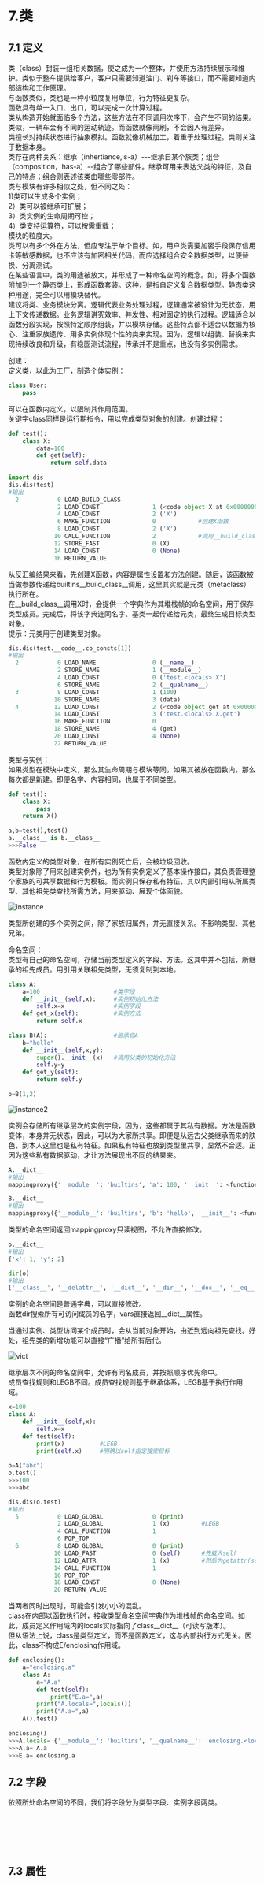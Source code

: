 # 7.类  
## 7.1 定义  
类（class）封装一组相关数据，使之成为一个整体，并使用方法持续展示和维护。类似于整车提供给客户，客户只需要知道油门、刹车等接口，而不需要知道内部结构和工作原理。  
与函数类似，类也是一种小粒度复用单位，行为特征更复杂。  
函数具有单一入口、出口，可以完成一次计算过程。  
类从构造开始就面临多个方法，这些方法在不同调用次序下，会产生不同的结果。类似，一辆车会有不同的运动轨迹。而函数就像雨刷，不会因人有差异。  
类擅长对持续状态进行抽象模拟。函数就像机械加工，着重于处理过程。类则关注于数据本身。  
类存在两种关系：继承（inhertiance,is-a）---继承自某个族类；组合（composition，has-a）--组合了哪些部件。继承可用来表达父类的特征，及自己的特点；组合则表述该类由哪些零部件。  
类与模块有许多相似之处，但不同之处：  
1)类可以生成多个实例；  
2）类可以被继承可扩展；  
3）类实例的生命周期可控；  
4）类支持运算符，可以按需重载；  
模块的粒度大。  
类可以有多个外在方法，但应专注于单个目标。如，用户类需要加密手段保存信用卡等敏感数据，也不应该有加密相关代码，而应选择组合安全数据类型，以便替换、分离测试。  
在某些语言中，类的用途被放大，并形成了一种命名空间的概念。如，将多个函数附加到一个静态类上，形成函数套装。这种，是指自定义复合数据类型。静态类这种用途，完全可以用模块替代。  
建议将类、业务模块分离。逻辑代表业务处理过程，逻辑通常被设计为无状态，用上下文传递数据。业务逻辑讲究效率、并发性、相对固定的执行过程。逻辑适合以函数分段实现，按照特定顺序组装，并以模块存储。这些特点都不适合以数据为核心、注重家族遗传、用多实例体现个性的类来实现。因为，逻辑以组装、替换来实现持续改良和升级，有稳固测试流程，传承并不是重点，也没有多实例需求。  
  
创建：  
定义类，以此为工厂，制造个体实例：  
```python  
class User:
    pass
```    
可以在函数内定义，以限制其作用范围。  
关键字class同样是运行期指令，用以完成类型对象的创建。创建过程：  
```python  
def test():
    class X:
        data=100
        def get(self):
            return self.data  
            
import dis
dis.dis(test)  
#输出
  2           0 LOAD_BUILD_CLASS
              2 LOAD_CONST               1 (<code object X at 0x0000000003519780, file "<input>", line 2>)   #test.__code__.co_consts[1]
              4 LOAD_CONST               2 ('X')
              6 MAKE_FUNCTION            0            #创建X函数
              8 LOAD_CONST               2 ('X')
             10 CALL_FUNCTION            2            #调用__build_class__函数
             12 STORE_FAST               0 (X)
             14 LOAD_CONST               0 (None)
             16 RETURN_VALUE
```    
从反汇编结果来看，先创建X函数，内容是属性设置和方法创建。随后，该函数被当做参数传递给builtins__build_class__调用，这里其实就是元类（metaclass）执行所在。  
在__build_class__调用X时，会提供一个字典作为其堆栈帧的命名空间，用于保存类型成员。完成后，将该字典连同名字、基类一起传递给元类，最终生成目标类型对象。  
提示：元类用于创建类型对象。  
```python  
dis.dis(test.__code__.co_consts[1])  
#输出
  2           0 LOAD_NAME                0 (__name__)
              2 STORE_NAME               1 (__module__)
              4 LOAD_CONST               0 ('test.<locals>.X')
              6 STORE_NAME               2 (__qualname__)
  3           8 LOAD_CONST               1 (100)
             10 STORE_NAME               3 (data)
  4          12 LOAD_CONST               2 (<code object get at 0x0000000003519810, file "<input>", line 4>)
             14 LOAD_CONST               3 ('test.<locals>.X.get')
             16 MAKE_FUNCTION            0
             18 STORE_NAME               4 (get)
             20 LOAD_CONST               4 (None)
             22 RETURN_VALUE
```    
类型与实例：  
如果类型在模块中定义，那么其生命周期与模块等同。如果其被放在函数内，那么每次都是新建。即便名字、内容相同，也属于不同类型。  
```python  
def test():
    class X:
        pass
    return X()  
    
a,b=test(),test()
a.__class__ is b.__class__
>>>False
```   
函数内定义的类型对象，在所有实例死亡后，会被垃圾回收。  
类型对象除了用来创建实例外，也为所有实例定义了基本操作接口，其负责管理整个家族的可共享数据和行为模板。而实例只保存私有特征，其以内部引用从所属类型、其他祖先类查找所需方法，用来驱动、展现个体面貌。  
  
![instance](https://github.com/tamily-duoy/learning-/blob/master/python/QQshotpic/7/instance.jpg)  
  
类型所创建的多个实例之间，除了家族归属外，并无直接关系。不影响类型、其他兄弟。  
  
命名空间：  
类型有自己的命名空间，存储当前类型定义的字段、方法。这其中并不包括，所继承的祖先成员。用引用关联祖先类型，无须复制到本地。  
```python  
class A:
    a=100                     #类字段
    def __init__(self,x):     #实例初始化方法
        self.x=x              #实例字段
    def get_x(self):          #实例方法
        return self.x  
        
class B(A):                   #继承自A
    b="hello"
    def __init__(self,x,y):
        super().__init__(x)   #调用父类的初始化方法
        self.y=y
    def get_y(self):
        return self.y
  
o=B(1,2)
```    
  
![instance2](https://github.com/tamily-duoy/learning-/blob/master/python/QQshotpic/7/instance2.jpg)  
  
实例会存储所有继承层次的实例字段，因为，这些都属于其私有数据。方法是函数变体，本身并无状态，因此，可以为大家所共享。即便是从远古父类继承而来的肤色，到本人这里也是私有特征。如果私有特征也放到类型里共享，显然不合适。正因为这些私有数据驱动，才让方法展现出不同的结果来。  
```python  
A.__dict__  
#输出
mappingproxy({'__module__': 'builtins', 'a': 100, '__init__': <function A.__init__ at 0x00000000034CF9D8>, 'get_x': <function A.get_x at 0x00000000034CF840>, '__dict__': <attribute '__dict__' of 'A' objects>, '__weakref__': <attribute '__weakref__' of 'A' objects>, '__doc__': None})  

B.__dict__  
#输出
mappingproxy({'__module__': 'builtins', 'b': 'hello', '__init__': <function B.__init__ at 0x00000000034CF730>, 'get_y': <function B.get_y at 0x00000000034CF6A8>, '__doc__': None})  
```  
类型的命名空间返回mappingproxy只读视图，不允许直接修改。  
```python   
o.__dict__  
#输出
{'x': 1, 'y': 2}  

dir(o)  
#输出
['__class__', '__delattr__', '__dict__', '__dir__', '__doc__', '__eq__', '__format__', '__ge__', '__getattribute__', '__gt__', '__hash__', '__init__', '__init_subclass__', '__le__', '__lt__', '__module__', '__ne__', '__new__', '__reduce__', '__reduce_ex__', '__repr__', '__setattr__', '__sizeof__', '__str__', '__subclasshook__', '__weakref__', 'a', 'b', 'get_x', 'get_y', 'x', 'y']
```  
实例的命名空间是普通字典，可以直接修改。  
函数dir搜索所有可访问成员的名字，vars直接返回__dict__属性。  
  
当通过实例、类型访问某个成员时，会从当前对象开始，由近到远向祖先查找。好处，祖先类的新增功能可以直接“广播”给所有后代。  
  
![vict](https://github.com/tamily-duoy/learning-/blob/master/python/QQshotpic/7/vict.jpg)  
  
继承层次不同的命名空间中，允许有同名成员，并按照顺序优先命中。  
成员查找规则和LEGB不同。成员查找规则基于继承体系，LEGB基于执行作用域。  
```python  
x=100
class A:
    def __init__(self,x):
        self.x=x
    def test(self):
        print(x)          #LEGB
        print(self.x)     #明确以self指定搜索目标
        
o=A("abc")
o.test()
>>>100
>>>abc  

dis.dis(o.test)  
#输出
  5           0 LOAD_GLOBAL              0 (print)
              2 LOAD_GLOBAL              1 (x)         #LEGB
              4 CALL_FUNCTION            1
              6 POP_TOP
  6           8 LOAD_GLOBAL              0 (print)
             10 LOAD_FAST                0 (self)      #先载入self
             12 LOAD_ATTR                1 (x)         #然后为getattr(self,x)
             14 CALL_FUNCTION            1
             16 POP_TOP
             18 LOAD_CONST               0 (None)
             20 RETURN_VALUE
```    
当两者同时出现时，可能会引发小小的混乱。  
class在内部以函数执行时，接收类型命名空间字典作为堆栈帧的命名空间。如此，成员定义作用域内的locals实际指向了class__dict__（可读写版本）。  
但从语法上说，class是类型定义，而不是函数定义，这与内部执行方式无关。因此，class不构成E/enclosing作用域。  
```python  
def enclosing():
    a="enclosing.a"
    class A:
        a="A.a"
        def test(self):
            print("E.a=",a)
        print("A.locals=",locals())
        print("A.a=",a)
    A().test()  
    
enclosing()
>>>A.locals= {'__module__': 'builtins', '__qualname__': 'enclosing.<locals>.A', 'a': 'A.a', 'test': <function enclosing.<locals>.A.test at 0x00000000034A8D08>}
>>>A.a= A.a
>>>E.a= enclosing.a
```  
## 7.2 字段    
依照所处命名空间的不同，我们将字段分为类型字段、实例字段两类。  

```python  

```  

```python  

```  

```python  

```  

```python  

```  
```python  

```  

```python  

```  

## 7.3 属性  
```python  

```  

```python  

```  

```python  

```  

```python  

```  
```python  

```  

```python  

```  

## 7.4 方法   
```python  

```  

```python  

```  

```python  

```  

```python  

```  
```python  

```  

```python  

```  

## 7.5 继承   
```python  

```  

```python  

```  

```python  

```  

```python  

```  
```python  

```  

```python  

```  

### 7.5.1 统一类型    
```python  

```  

```python  

```  

```python  

```  

```python  

```  
```python  

```  

```python  

```  

### 7.5.2 初始化  
```python  

```  

```python  

```  

```python  

```  

```python  

```  
```python  

```  

```python  

```  

### 7.5.3 覆盖   
```python  

```  

```python  

```  

```python  

```  

```python  

```  
```python  

```  

```python  

```  

### 7.5.4 多继承   
```python  

```  

```python  

```  

```python  

```  

```python  

```  
```python  

```  

```python  

```  

### 7.5.5 抽象类    
```python  

```  

```python  

```  

```python  

```  

```python  

```  
```python  

```  

```python  

```  

## 7.6 开放类    
```python  

```  

```python  

```  

```python  

```  

```python  

```  
```python  

```  

```python  

```  

## 7.7 运算符重载   
```python  

```  

```python  

```  

```python  

```  

```python  

```  
```python  

```  

```python  

```  

